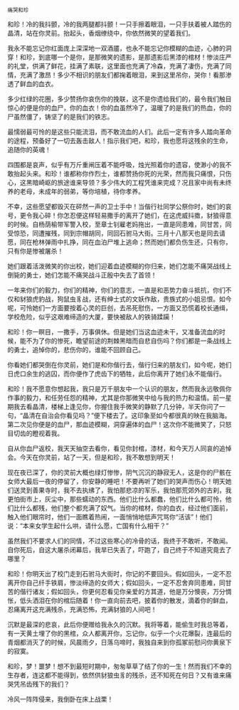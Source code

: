     痛哭和珍 

   和珍！冷的我抖颤，冷的我两腿都抖颤！一只手擦着眼泪，一只手扶着被人踏伤的晶清，站在你灵前。抬起头，香烟缭绕中，你依然微笑的望着我们。

   我永不能忘记你红面庞上深深地一双酒靥，也永不能忘记你模糊的血迹，心肺的洞穿！和珍，到底哪一个是你，是那微笑的遗影，是那遗影后黑漆的棺材！惨淡庄严的礼堂，供满了鲜花，挂满了素联，这里面也充满了冷森，充满了凄伤，充满了同情，充满了激昂！多少不相识的朋友们都掬着眼泪，来到这里吊你，哭你！看那渗透了鲜血的血衣。

   多少红绿的花圈，多少赞扬你哀伤你的挽联，这不是你遗给我们的，最令我们触目惊心的便是你的血尸，你的血衣！你的血虽然冷了，温暖了的是我们的热血，你的尸虽然僵了，铸坚了的是我们的铁志。

   最懦弱最可怜的是这些只能流泪，而不敢流血的人们。此后一定有许多人踏向革命的途程，预备好了一切去轰击敌人！指示我们吧，和珍，我也愿将这残余的生命，追随你的英魂！

   四围都是哀声，似乎有万斤重闸压着不能呼吸，烛光照着你的遗容，使渺小的我不敢抬起头来。和珍！谁都称你作烈士，谁都赞扬你死的光荣，然而我只痛恨，只伤心，这黑暗崎岖的旅途谁来导领？多少伟大的工程凭谁来完成？况且家中尚有未终养的老母，未成年的弱弟，等你培植，待你孝养。

   不幸，这些愿望都毁灭在砰然一声的卫士手中！当偕行社同学公祭你时，她们的哀号，更令我心碎！你怎忍便这样轻易撒手的离开了她们，在这虎威抖擞，豺狼得意的时候。自杨荫榆带军警入校，至章士钊雇老妈拖出，一直是同患难，同甘苦，同受惊恐，同遭摧残，同到宗帽胡同，同回石驸马大街。三月十八那天也是同去请愿，同在枪林弹雨中扎挣，同在血泊尸堆上逃命；然而她们都负伤生还，只有你，只有你是惨被屠杀！

   她们跟着活泼微笑的你出校，她们迎着血迹模糊的你归来，她们怎能不痛哭战线上倒毙的勇士，她们怎能不痛哭战斗正殷中失去了首领！

   一年来你们的毅力，你们的精神，你们的意志，一直是和恶势力奋斗抵抗，你们不仅和豺狼虎豹战，狗鼠虫豸战，还有绅士式的文妖作敌，贵族式的小姐忌恨。如今呢，可怜她们一方面要按着心灵的巨创，去吊死慰伤，一方面又恐慌着校长通缉，学校危险，似乎这艰难缔造的大厦，要快被敌人的铁骑蹂躏！

   和珍！你一瞑目，一撒手，万事俱休。但是她们当这血迹未干，又准备流血的时候，能不为了你的惨死，瞻望前途的荆棘黑暗而自悲自伤吗？你们都是一条战线上的勇士，追悼你的，悲伤你的，谁能不回顾自己。

   你看她们都哭倒在你灵前，她们是和你偕行去，偕行归来的朋友们，如今呢，她们日虎口余生的逃囚，而你便作了虎齿下的牺牲，此后你离开了她们永不能偕行。

   和珍！我不愿意你想起我，我只是万千朋友中一个认识的朋友，然而我永远敬佩你作事的毅力，和任劳任怨的精神，尤其是你那微笑中给与我的热力和温情。前一星期我去看晶清，楼梯上逢见你，你握住我手微笑的静默了几分钟，半天你问了一句，“晶清在自治会你看见吗？”便下楼去了。这印象至如今都很真的映在我脑海。第二次见你便是的血尸，那血迹模糊，洞穿遍体的血尸！这次你不能微笑了，只怒目切齿的瞪视着我。

   自从你血尸返校，我天天抽空去看你，看见你封棺，漆材，和今天万人同哀的追悼会。今天在你灵前，站了一天，但是和珍，我不敢想到明天！

   现在夜已深了，你的灵前大概也绿灯惨惨，阴气沉沉的静寂无人，这是你的尸骸在女师大最后一夜的停留了，你安静的睡吧！不要再听了她们的哭声而伤心！明天她们送灵到善果寺时，我不去执绋了，我怕那悲凉的军乐，我怕那荒郊外的古刹，我更怕街市上，灰尘中，那些蠕动的东西。他们比什么都蠢，他们比什么都可怜，他们比什么都残，他们整个都充满了奴气。当你的棺材，你的血衣，经过他们面前，触入他们眼帘时，他们一面瞧着热闹，一面悄悄地低声咒骂你“活该”！他们说：“本来女学生起什么哄，请什么愿，亡国有什么相干？”

   虽然我们不要求人们的同情，不过这些寒心的冷骨的话，我终于不敢听，不敢闻。自你死后，自这大屠杀闭幕后，我旱已失丢了，吓跑了，自己终于不知道究竟去了哪里？

   和珍！你明天出了校门走到石驸马大街时，你记的不要回头。假如回头，一定不忍离开你自己纤手铁肩，惨淡缔造的女师大；假如回头，一定不忍舍弃同患难，同甘苦的偕行诸友；假如回头，你更何忍看见你亲爱的方其道，他是万分懊丧，万分惆怅，低头洒泪在你的棺后随着！你一直向前去吧，披着你的散发，滴着你的鲜血，忍痛离开这充满残杀，充满恐怖，充满豺狼的人间吧！

   沉默是最深的悲哀，此后你便赠给我永久的沉默。我将等着，能偷生时我总等着，有一天黄土埋了你的黑棺，众人都离开你，忘记你，似乎一个火花爆裂，连最后的青烟都消灭了的时候，风晨雨夕，日落乌啼时，我独自来到你孤冢前慰问你黄泉下的寂寞。

   和珍，梦！噩梦！想不到最短时期中，匆匆草草了结了你的一生！然而我们不幸的生存者，连这都不能得到，依然供豺狼虫豸的残杀，还不知死在何日？又有谁来痛哭凭吊齿残下的我们？

   冷风一阵阵侵来，我倒卧在床上战栗！

